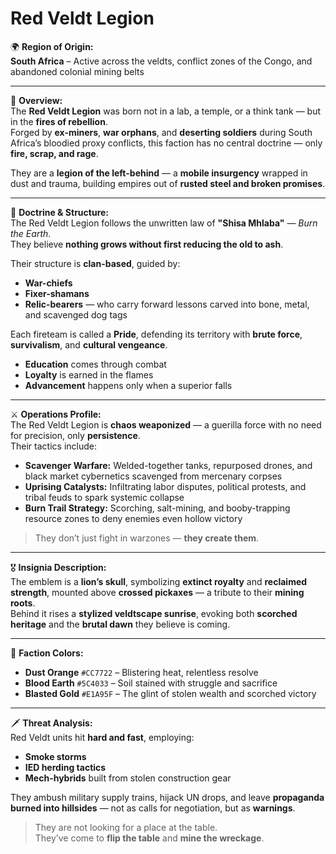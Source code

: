 # Red Veldt Legion

🌍 **Region of Origin:**  
**South Africa** – Active across the veldts, conflict zones of the Congo, and abandoned colonial mining belts

---

🎴 **Overview:**  
The **Red Veldt Legion** was born not in a lab, a temple, or a think tank — but in the **fires of rebellion**.  
Forged by **ex-miners**, **war orphans**, and **deserting soldiers** during South Africa’s bloodied proxy conflicts, this faction has no central doctrine — only **fire, scrap, and rage**.

They are a **legion of the left-behind** — a **mobile insurgency** wrapped in dust and trauma, building empires out of **rusted steel and broken promises**.

---

🧠 **Doctrine & Structure:**  
The Red Veldt Legion follows the unwritten law of **"Shisa Mhlaba"** — *Burn the Earth*.  
They believe **nothing grows without first reducing the old to ash**.

Their structure is **clan-based**, guided by:

- **War-chiefs**  
- **Fixer-shamans**  
- **Relic-bearers** — who carry forward lessons carved into bone, metal, and scavenged dog tags  

Each fireteam is called a **Pride**, defending its territory with **brute force**, **survivalism**, and **cultural vengeance**.

- **Education** comes through combat  
- **Loyalty** is earned in the flames  
- **Advancement** happens only when a superior falls

---

⚔️ **Operations Profile:**  
The Red Veldt Legion is **chaos weaponized** — a guerilla force with no need for precision, only **persistence**.  
Their tactics include:

- **Scavenger Warfare:** Welded-together tanks, repurposed drones, and black market cybernetics scavenged from mercenary corpses  
- **Uprising Catalysts:** Infiltrating labor disputes, political protests, and tribal feuds to spark systemic collapse  
- **Burn Trail Strategy:** Scorching, salt-mining, and booby-trapping resource zones to deny enemies even hollow victory  

> They don’t just fight in warzones — **they create them**.

---

🎖️ **Insignia Description:**  
The emblem is a **lion’s skull**, symbolizing **extinct royalty** and **reclaimed strength**, mounted above **crossed pickaxes** — a tribute to their **mining roots**.  
Behind it rises a **stylized veldtscape sunrise**, evoking both **scorched heritage** and the **brutal dawn** they believe is coming.

---

🎨 **Faction Colors:**

- **Dust Orange** `#CC7722` – Blistering heat, relentless resolve  
- **Blood Earth** `#5C4033` – Soil stained with struggle and sacrifice  
- **Blasted Gold** `#E1A95F` – The glint of stolen wealth and scorched victory  

---

🗡️ **Threat Analysis:**  
Red Veldt units hit **hard and fast**, employing:

- **Smoke storms**  
- **IED herding tactics**  
- **Mech-hybrids** built from stolen construction gear  

They ambush military supply trains, hijack UN drops, and leave **propaganda burned into hillsides** — not as calls for negotiation, but as **warnings**.

> They are not looking for a place at the table.  
> They’ve come to **flip the table** and **mine the wreckage**.
